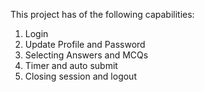 This project has of the following capabilities:
1. Login 
2. Update Profile and Password
3. Selecting Answers and MCQs
4. Timer and auto submit
5. Closing session and logout

